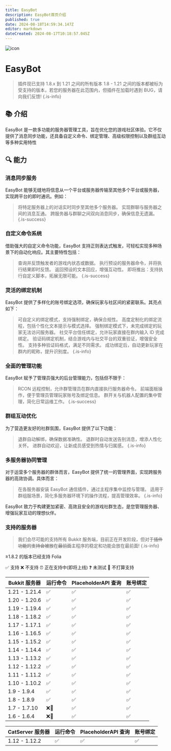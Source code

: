 ```yaml
---
title: EasyBot
description: EasyBot首页介绍
published: true
date: 2024-08-18T14:59:34.147Z
editor: markdown
dateCreated: 2024-08-17T10:18:57.045Z
---
```


![icon](/attachments/easybot.png)

# EasyBot

> 插件现已支持 1.8.x 到 1.21 之间的所有版本 1.8 - 1.21 之间的版本都被标为受支持的版本，若您的服务器在此范围内，但插件在加载时遇到 BUG，请向我们反馈!
> {.is-info}

## 📚 介绍

EasyBot 是一款多功能的服务器管理工具，旨在优化您的游戏社区体验。它不仅提供了消息同步功能，还具备自定义命令、绑定管理、高级权限控制以及群组互动等多种实用特性

## 🔍 能力

### 消息同步服务

EasyBot 能够无缝地将信息从一个平台或服务器传输至其他多个平台或服务器，实现跨平台的即时通讯。例如：

> 将特定服务器上的对话实时同步至其他多个服务器。
> 实现群聊与服务器之间的消息互通。
> 跨服务器与群聊之间双向消息同步，确保信息无遗漏。
> {.is-success}

### 自定义命令系统

借助强大的自定义命令功能，EasyBot 支持正则表达式触发，可轻松实现多种场景下的自动化响应。其主要特性包括：

> 查询并反馈触发者的游戏内状态或数据。
> 执行预设的服务器命令，并将执行结果即时反馈。
> 返回预设的文本回应，增强互动性。
> 即将推出：支持执行自定义脚本，拓展无限可能。
> {.is-success}

### 灵活的绑定机制

EasyBot 提供了多样化的账号绑定选项，确保玩家与社区间的紧密联系。其亮点如下：

> 可自定义的绑定模式，支持强制绑定，确保合规性。
> 高度定制化的绑定流程，包括个性化文本提示与模式选择。
> 强制绑定模式下，未完成绑定的玩家无法访问服务器。
> 社交平台信任绑定，允许玩家直接在群内输入 ID 完成绑定。
> 验证码绑定机制，结合游戏内与社交平台的双重验证，增强安全性。
> 支持多种验证码格式，满足不同需求。
> 成功绑定后，自动更新玩家在群内的昵称，提升识别度。
> {.is-info}

### 全面的管理功能

EasyBot 赋予了管理员强大的后台管理能力，包括但不限于：

> RCON 远程控制，允许群管理员在群内直接执行服务器命令。
> 前端面板操作，便于管理员管理玩家账号及绑定信息。
> 群开关与机器人配置的集中管理，简化日常运维工作。
> {.is-success}

### 群组互动优化

为了营造更友好的社群氛围，EasyBot 提供了以下功能：

> 退群自动解绑，确保数据准确性。
> 退群时自动发送告别消息，增添人性化关怀。
> 进群自动欢迎，让新成员感受到热情与归属感。
> {.is-info}

### 多服务器协同管理

对于运营多个服务器的群体而言，EasyBot 提供了统一的管理界面，实现跨服务器的高效协调。具体而言：

> 在各服务器安装 EasyBot 通信插件，通过主程序集中监控与管理。
> 适用于群组服场景，简化多服务器环境下的操作流程，提高管理效率。
> {.is-info}

EasyBot 致力于构建更加紧密、高效且安全的游戏社群生态，是您管理服务器、增强玩家互动的理想伙伴。

### 支持的服务器

> 我们会尽可能的支持所有 Bukkit 服务端，目前正在开发阶段，但对于~~插件功能的支持会被放在最前面~~主程序的稳定和功能会放在最前面!
> {.is-info}

≥1.8.2 的版本已经支持 Folia

✅ 支持 ❌ 不支持
⏰ 正在支持中(即将上线) ❓ 未测试
🚫 不打算支持

| Bukkit 服务器 | 运行命令 | PlaceholderAPI 查询 | 账号绑定 |
| ------------- | -------- | ------------------- | -------- |
| 1.21 - 1.21.4 | ✅       | ✅                  | ✅       |
| 1.20 - 1.20.6 | ✅       | ✅                  | ✅       |
| 1.19 - 1.19.4 | ✅       | ✅                  | ✅       |
| 1.18 - 1.18.2 | ✅       | ✅                  | ✅       |
| 1.17 - 1.17.1 | ✅       | ✅                  | ✅       |
| 1.16 - 1.16.5 | ✅       | ✅                  | ✅       |
| 1.15 - 1.15.2 | ✅       | ✅                  | ✅       |
| 1.14 - 1.14.4 | ✅       | ✅                  | ✅       |
| 1.13 - 1.13.2 | ✅       | ✅                  | ✅       |
| 1.12 - 1.12.2 | ✅       | ✅                  | ✅       |
| 1.11 - 1.11.2 | ✅       | ✅                  | ✅       |
| 1.10 - 1.10.2 | ✅       | ✅                  | ✅       |
| 1.9 - 1.9.4   | ✅       | ✅                  | ✅       |
| 1.8 - 1.8.9   | ✅       | ✅                  | ✅       |
| 1.7 - 1.7.10  | ❌🚫     | ✅                  | ✅       |
| 1.6 - 1.6.4   | ❌🚫     | ✅                  | ✅       |

| CatServer 服务器 | 运行命令 | PlaceholderAPI 查询 | 账号绑定 |
| ---------------- | -------- | ------------------- | -------- |
| 1.12 - 1.12.2    | ✅       | ✅                  | ✅       |
